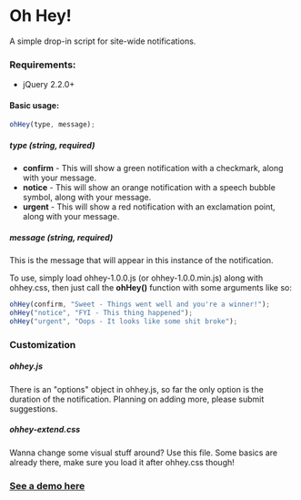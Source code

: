 # Oh Hey!
 A simple drop-in script for site-wide notifications.
### Requirements:
* jQuery 2.2.0+

#### Basic usage:
``` Javascript
ohHey(type, message);
```

##### type (string, required)
* **confirm** - This will show a green notification with a checkmark, along with your message.
* **notice** - This will show an orange notification with a speech bubble symbol, along with your message.
* **urgent** - This will show a red notification with an exclamation point, along with your message.

##### message (string, required)
This is the message that will appear in this instance of the notification.

To use, simply load ohhey-1.0.0.js (or ohhey-1.0.0.min.js) along with ohhey.css, then just call the **ohHey()** function with some arguments like so:
``` Javascript
ohHey(confirm, "Sweet - Things went well and you're a winner!");
ohHey("notice", "FYI - This thing happened");
ohHey("urgent", "Oops - It looks like some shit broke");
```

### Customization
##### ohhey.js
There is an "options" object in ohhey.js, so far the only option is the duration of the notification. Planning on adding more, please submit suggestions.
##### ohhey-extend.css
Wanna change some visual stuff around? Use this file. Some basics are already there, make sure you load it after ohhey.css though!

###  [See a demo here](https://hrag.github.io/ohhey)
